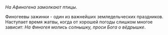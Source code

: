 _На Афиногена замолкают птицы_.

Финогеевы зажинки - один из важнейших земледельческих праздников. Наступает время жатвы, когда от хорошей погоды слишком многое зависит: _На Финогея молись солнышку, проси Бога о вёдрышке_.